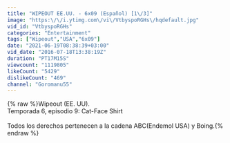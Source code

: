 ```yaml
---
title: "WIPEOUT EE.UU. - 6x09 (Español) [1\/3]"
image: "https:\/\/i.ytimg.com\/vi\/VtbyspoRGHs\/hqdefault.jpg"
vid_id: "VtbyspoRGHs"
categories: "Entertainment"
tags: ["Wipeout","USA","6x09"]
date: "2021-06-19T08:38:39+03:00"
vid_date: "2016-07-18T13:38:19Z"
duration: "PT17M15S"
viewcount: "1119805"
likeCount: "5429"
dislikeCount: "469"
channel: "Goromanu55"
---
```

{% raw %}Wipeout (EE. UU).<br />Temporada 6, episodio 9: Cat-Face Shirt<br /><br />Todos los derechos pertenecen a la cadena ABC(Endemol USA) y Boing.{% endraw %}
